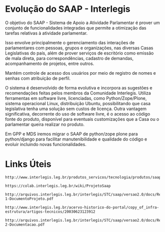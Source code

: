 # Evolução do SAAP - Interlegis

O objetivo do SAAP - Sistema de Apoio a Atividade Parlamentar é prover um conjunto de funcionalidades integradas que permite a otimização das tarefas relativas à atividade parlamentar.

Isso envolve principalmente o gerenciamento das interações de parlamentares com pessoas, grupos e organizações, nas diversas Casas Legislativas do país, além de prover serviços de escritório como emissão de mala direta, para correspondências, cadastro de demandas, acompanhamento de projetos, entre outros.

Mantém controle de acesso dos usuários por meio de registro de nomes e senhas com atribuição de perfil.

O sistema é desenvolvido de forma evolutiva e incorpora as sugestões e recomendações feitas pelos membros da Comunidade Interlegis. Utiliza ferramentas em software livre, licenciadas, como Python/Zope/Plone, sistema operacional Linux, distribuição Ubuntu, possibilitando que casa legislativa tenha uma solução sem custos de licença. Outra vantagem significativa, decorrente do uso de software livre, é o acesso ao código fonte do produto, disponível para eventuais customizações que a Casa ou o parlamentar queira realizar no produto.

Em GPP e MDS iremos migrar o SAAP de python/zope plone para python/django para facilitar manutenibilidade e qualidade do código e evoluir incluindo novas funcionalidades.


# Links Úteis

    http://www.interlegis.leg.br/produtos_servicos/tecnologia/produtos/saap

    https://colab.interlegis.leg.br/wiki/ProjetoSaap

    http://arquivos.interlegis.leg.br/interlegis/STC/saap/versao2.0/docs/Relatorio2-1-DocumentoProjeto.pdf

    http://www.interlegis.leg.br/acervo-historico-do-portal/copy_of_infra-estrutura/artigos-tecnicos/20030623123912
    
    http://arquivos.interlegis.leg.br/interlegis/STC/saap/versao2.0/docs/Relatorio1-2-Documentacao.pdf
